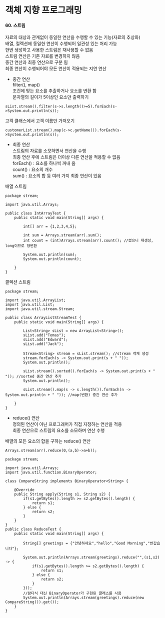 # 객체 지향 프로그래밍

#### 60. 스트림    

자료의 대상과 관계없이 동일한 연산을 수행할 수 있는 기능(자료의 추상화)   
배열, 컬렉션에 동일한 연산이 수행되어 일관성 있는 처리 가능  
한번 생성하고 사용한 스트림은 재사용할 수 없음  
스트림 연산은 기존 자료를 변경하지 않음  
중간 연산과 최종 연산으로 구분 됨     
최종 연산이 수행되어야 모든 연산이 적용되는 지연 연산  

* 중간 연산     
filter(), map()     
조건에 맞는 요소를 추출하거나 요소를 변환 함   
문자열의 길이가 5이상인 요소만 출력하기  
```
sList.stream().filter(s->s.length()>=5).forEach(s->System.out.println(s));
```
고객 클래스에서 고객 이름만 가져오기    
```
customerList.stream().map(c->c.getName()).forEach(s->System.out.println(s));
```

* 최종 연산     
스트림의 자료를 소모하면서 연산을 수행   
최종 연산 후에 스트림은 더이상 다른 연산을 적용할 수 없음   
forEach() : 요소를 하나씩 꺼내 옴    
count() : 요소의 개수    
sum() : 요소의 합
등 여러 가지 최종 연산이 있음   

배열 스트림
```
package stream;

import java.util.Arrays;

public class IntArrayTest {
    public static void main(String[] args) {

        int[] arr = {1,2,3,4,5};

        int sum = Arrays.stream(arr).sum();
        int count = (int)Arrays.stream(arr).count(); //썼으니 재생성, long이므로 형변환

        System.out.println(sum);
        System.out.println(count);

    }
}
```

콜렉션 스트림
```
package stream;

import java.util.ArrayList;
import java.util.List;
import java.util.stream.Stream;

public class ArrayListStreamTest {
    public static void main(String[] args) {

        List<String> sList = new ArrayList<String>();
        sList.add("Tomas");
        sList.add("Edward");
        sList.add("Jack");

        Stream<String> stream = sList.stream(); //stream 객체 생성
        stream.forEach(s -> System.out.print(s + " "));
        System.out.println();

        sList.stream().sorted().forEach(s -> System.out.print(s + " ")); //sorted 중간 연산 추가
        System.out.println();

        sList.stream().map(s -> s.length()).forEach(n -> System.out.print(n + " ")); //map(변환) 중간 연산 추가

    }
}
```     
    
* reduce() 연산   
정의된 연산이 아닌 프로그래머가 직접 지정하는 연산을 적용    
최종 연산으로 스트림의 요소를 소모하며 연산 수행     

배열의 모든 요소의 합을 구하는 reduce() 연산   
```
Arrays.stream(arr).reduce(0,(a,b)->a+b));
```

```
package stream;

import java.util.Arrays;
import java.util.function.BinaryOperator;

class CompareString implements BinaryOperator<String> {

    @Override
    public String apply(String s1, String s2) {
        if(s1.getBytes().length >= s2.getBytes().length) {
            return s1;
        } else {
            return s2;
        }
    }
}
public class ReduceTest {
    public static void main(String[] args) {

        String[] greetings = {"안녕하세요","hello","Good Morning","반갑습니다"};

        System.out.println(Arrays.stream(greetings).reduce("",(s1,s2) -> {
            if(s1.getBytes().length >= s2.getBytes().length) {
                return s1;
            } else {
                return s2;
            }
        }));
        //람다식 대신 BinaryOperator가 구현된 클래스를 사용
        System.out.println(Arrays.stream(greetings).reduce(new CompareString()).get());
    }
}
```
    
    